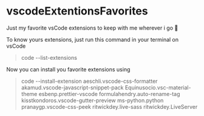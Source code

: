 # vscodeExtentionsFavorites
Just my favorite vsCode extensions to keep with me wherever i go 💖


To know yours extensions, just run this command in your terminal on vsCode

> code --list-extensions

Now you can install you favorite extensions using

> code --install-extension
> aeschli.vscode-css-formatter
> akamud.vscode-javascript-snippet-pack
> Equinusocio.vsc-material-theme
> esbenp.prettier-vscode
> formulahendry.auto-rename-tag
> kisstkondoros.vscode-gutter-preview
> ms-python.python
> pranaygp.vscode-css-peek
> ritwickdey.live-sass
> ritwickdey.LiveServer